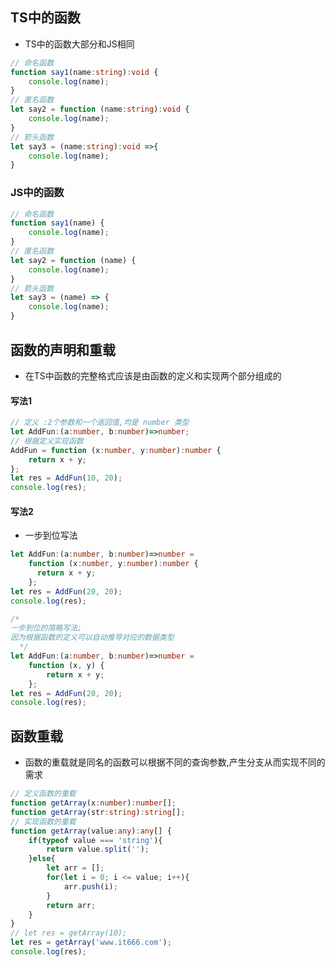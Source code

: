 ## TS中的函数

- TS中的函数大部分和JS相同

```typescript
// 命名函数
function say1(name:string):void {
    console.log(name);
}
// 匿名函数
let say2 = function (name:string):void {
    console.log(name);
}
// 箭头函数
let say3 = (name:string):void =>{
    console.log(name);
}
```



### JS中的函数

```js
// 命名函数
function say1(name) {
    console.log(name);
}
// 匿名函数
let say2 = function (name) {
    console.log(name);
}
// 箭头函数
let say3 = (name) => {
    console.log(name);
}
```



## 函数的声明和重载

- 在TS中函数的完整格式应该是由函数的定义和实现两个部分组成的

#### 写法1

```typescript
// 定义 :2个参数和一个返回值,均是 number 类型
let AddFun:(a:number, b:number)=>number;
// 根据定义实现函数
AddFun = function (x:number, y:number):number {
    return x + y;
};
let res = AddFun(10, 20);
console.log(res);

```

#### 写法2

- 一步到位写法

~~~typescript
let AddFun:(a:number, b:number)=>number =
    function (x:number, y:number):number {
      return x + y;
    };
let res = AddFun(20, 20);
console.log(res);

/* 
一步到位的简略写法;
因为根据函数的定义可以自动推导对应的数据类型
  */ 
let AddFun:(a:number, b:number)=>number =
    function (x, y) {
        return x + y;
    };
let res = AddFun(20, 20);
console.log(res);
~~~







## 函数重载

- 函数的重载就是同名的函数可以根据不同的查询参数,产生分支从而实现不同的需求

```typescript
// 定义函数的重载
function getArray(x:number):number[];
function getArray(str:string):string[];
// 实现函数的重载
function getArray(value:any):any[] {
    if(typeof value === 'string'){
        return value.split('');
    }else{
        let arr = [];
        for(let i = 0; i <= value; i++){
            arr.push(i);
        }
        return arr;
    }
}
// let res = getArray(10);
let res = getArray('www.it666.com');
console.log(res);
```



